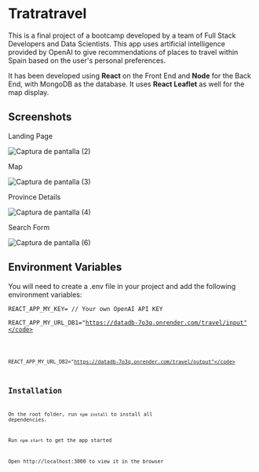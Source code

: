 # Tratratravel
This is a final project of a bootcamp developed by a team of Full Stack Developers and Data Scientists. This app uses artificial intelligence provided by OpenAI to give recommendations of places to travel within Spain based on the user's personal preferences.

It has been developed using **React** on the Front End and **Node** for the Back End, with MongoDB as the database. It uses **React Leaflet** as well for the map display.

## Screenshots

Landing Page

![Captura de pantalla (2)](https://github.com/ismaelescalante/Notflix/assets/96469912/434a035e-aee8-4901-9d12-29230c865e2a)

Map

![Captura de pantalla (3)](https://github.com/ismaelescalante/Notflix/assets/96469912/006fe5d4-ef60-498f-8b79-e2a1a17e7b99)

Province Details

![Captura de pantalla (4)](https://github.com/ismaelescalante/Notflix/assets/96469912/6bacbab7-1b79-4c99-87b1-2f0e3d1c56d0)

Search Form

![Captura de pantalla (6)](https://github.com/ismaelescalante/Notflix/assets/96469912/a16d7408-4414-4fb9-806e-748d1b49b28b)

## Environment Variables
You will need to create a .env file in your project and add the following environment variables: <br>

<code>REACT_APP_MY_KEY= // Your own OpenAI API KEY</code> <br>

<code>REACT_APP_MY_URL_DB1="https://datadb-7o3q.onrender.com/travel/input"</code> <br>

<code>REACT_APP_MY_URL_DB2="https://datadb-7o3q.onrender.com/travel/output"</code>

## Installation

On the root folder, run <code>npm install</code> to install all dependencies.

Run <code>npm start</code> to get the app started

Open http://localhost:3000 to view it in the browser
